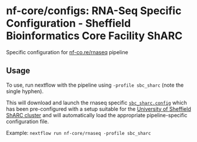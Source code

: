 # nf-core/configs: RNA-Seq Specific Configuration - Sheffield Bioinformatics Core Facility ShARC

Specific configuration for [nf-co.re/rnaseq](https://nf-co.re/rnaseq) pipeline

## Usage

To use, run nextflow with the pipeline using `-profile sbc_sharc` (note the single hyphen).

This will download and launch the rnaseq specific [`sbc_sharc.config`](../../../conf/pipeline/rnaseq/sbc_sharc.config) which has been pre-configured with a setup suitable for the [University of Sheffield ShARC cluster](https://docs.hpc.shef.ac.uk/en/latest/index.html) and will automatically load the appropriate pipeline-specific configuration file.

Example: `nextflow run nf-core/rnaseq -profile sbc_sharc`
